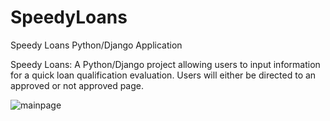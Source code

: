 # SpeedyLoans
Speedy Loans Python/Django Application

Speedy Loans:
A Python/Django project allowing users to input information for a quick loan qualification evaluation.
Users will either be directed to an approved or not approved page.

![mainpage](https://user-images.githubusercontent.com/69065554/107102388-3f21c100-67cf-11eb-9d31-d096aabfd428.jpg)
